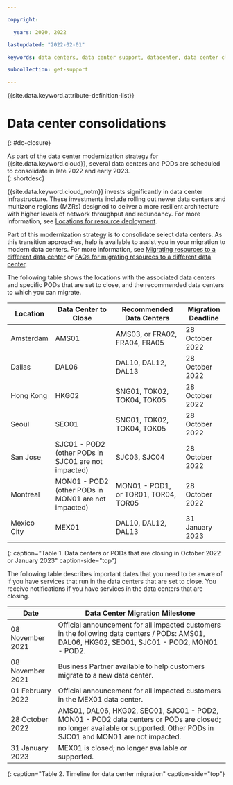 ```yaml
---

copyright:

  years: 2020, 2022

lastupdated: "2022-02-01"

keywords: data centers, data center support, datacenter, data center closure

subcollection: get-support

---
```


{{site.data.keyword.attribute-definition-list}}

# Data center consolidations
{: #dc-closure}

As part of the data center modernization strategy for {{site.data.keyword.cloud}}, several data centers and PODs are scheduled to consolidate in late 2022 and early 2023.  
{: shortdesc}

{{site.data.keyword.cloud_notm}} invests significantly in data center infrastructure. These investments include rolling out newer data centers and multizone regions (MZRs) designed to deliver a more resilient architecture with higher levels of network throughput and redundancy. For more information, see [Locations for resource deployment](/docs/overview?topic=overview-locations).

Part of this modernization strategy is to consolidate select data centers. As this transition approaches, help is available to assist you in your migration to modern data centers. For more information, see [Migrating resources to a different data center](/docs/account?topic=account-migrate-data-center) or [FAQs for migrating resources to a different data center](/docs/account?topic=account-faqs-dc-closure).

The following table shows the locations with the associated data centers and specific PODs that are set to close, and the recommended data centers to which you can migrate.  

| Location      | Data Center to Close |  Recommended Data Centers  | Migration Deadline |
|---------------|----------------------|----------------------------|--------------------|
| Amsterdam     | AMS01     | AMS03, or FRA02, FRA04, FRA05  | 28 October 2022 |
| Dallas        | DAL06                | DAL10, DAL12, DAL13 | 28 October 2022 |
| Hong Kong     | HKG02         | SNG01, TOK02, TOK04, TOK05 | 28 October 2022 |
| Seoul         | SEO01         | SNG01, TOK02, TOK04, TOK05 | 28 October 2022 |
| San Jose      | SJC01 - POD2 (other PODs in SJC01 are not impacted) | SJC03, SJC04 | 28 October 2022 |
| Montreal      | MON01 - POD2 (other PODs in MON01 are not impacted) | MON01 - POD1, or TOR01, TOR04, TOR05 | 28 October 2022 |
| Mexico City   | MEX01 | DAL10, DAL12, DAL13 | 31 January 2023 |
{: caption="Table 1. Data centers or PODs that are closing in October 2022 or January 2023" caption-side="top"}

The following table describes important dates that you need to be aware of if you have services that run in the data centers that are set to close. You receive notifications if you have services in the data centers that are closing.

| Date           | Data Center Migration Milestone |
|----------------|---------------------------------|
| 08 November 2021 | Official announcement for all impacted customers in the following data centers / PODs: AMS01, DAL06, HKG02, SEO01, SJC01 - POD2, MON01 - POD2.|
| 08 November 2021 | Business Partner available to help customers migrate to a new data center. |
| 01 February 2022 | Official announcement for all impacted customers in the  MEX01 data center. |
| 28 October 2022  | AMS01, DAL06, HKG02, SEO01, SJC01 - POD2, MON01 - POD2 data centers or PODs are closed; no longer available or supported. Other PODs in SJC01 and MON01 are not impacted. |
| 31 January 2023 | MEX01 is closed; no longer available or supported.  |
{: caption="Table 2. Timeline for data center migration" caption-side="top"}
